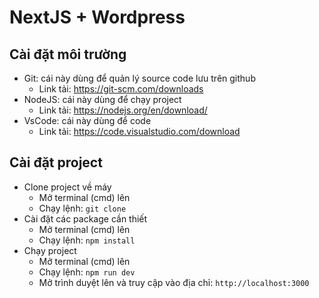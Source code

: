 # NextJS + Wordpress

## Cài đặt môi trường

-   Git: cái này dùng để quản lý source code lưu trên github
    -   Link tải: https://git-scm.com/downloads
-   NodeJS: cái này dùng để chạy project
    -   Link tải: https://nodejs.org/en/download/
-   VsCode: cái này dùng để code
    -   Link tải: https://code.visualstudio.com/download

## Cài đặt project

-   Clone project về máy
    -   Mở terminal (cmd) lên
    -   Chạy lệnh: `git clone `
-   Cài đặt các package cần thiết
    -   Mở terminal (cmd) lên
    -   Chạy lệnh: `npm install`
-   Chạy project
    -   Mở terminal (cmd) lên
    -   Chạy lệnh: `npm run dev`
    -   Mở trình duyệt lên và truy cập vào địa chỉ: `http://localhost:3000`
